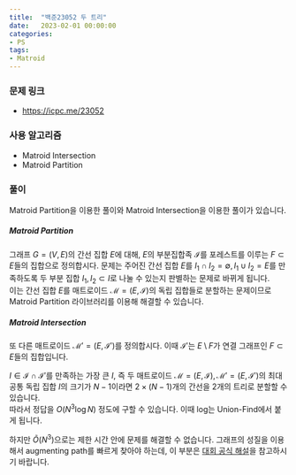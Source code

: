 ```yaml
---
title:  "백준23052 두 트리"
date:   2023-02-01 00:00:00
categories:
- PS
tags:
- Matroid
---
```


### 문제 링크
* https://icpc.me/23052

### 사용 알고리즘
* Matroid Intersection
* Matroid Partition

### 풀이
Matroid Partition을 이용한 풀이와 Matroid Intersection을 이용한 풀이가 있습니다.

##### Matroid Partition
그래프 $G=(V, E)$의 간선 집합 $E$에 대해, $E$의 부분집합족 $\mathcal{I}$를 포레스트를 이루는 $F \subset E$들의 집합으로 정의합시다. 문제는 주어진 간선 집합 $E$를 $I_1\cap I_2=\emptyset, I_1\cup I_2=E$를 만족하도록 두 부분 집합 $I_1, I_2 \subset I$로 나눌 수 있는지 판별하는 문제로 바뀌게 됩니다.<br>
이는 간선 집합 $E$를 매트로이드 $\mathcal{M}=(E, \mathcal{I})$의 독립 집합들로 분할하는 문제이므로 Matroid Partition 라이브러리를 이용해 해결할 수 있습니다.

##### Matroid Intersection
또 다른 매트로이드 $\mathcal{M}'=(E, \mathcal{I}')$를 정의합시다. 이때 $\mathcal{I}'$는 $E\setminus F$가 연결 그래프인 $F\subset E$들의 집합입니다.

$I \in \mathcal{I} \cap \mathcal{I}'$를 만족하는 가장 큰 $I$, 즉 두 매트로이드 $\mathcal{M} = (E, \mathcal{I}), \mathcal{M}' = (E, \mathcal{I}')$의 최대 공통 독립 집합 $I$의 크기가 $N-1$이라면 $2\times (N-1)$개의 간선을 2개의 트리로 분할할 수 있습니다.<br>
따라서 정답을 $O(N^3 \log N)$ 정도에 구할 수 있습니다. 이때 log는 Union-Find에서 붙게 됩니다.

하지만 $\tilde{O}(N^3)$으로는 제한 시간 안에 문제를 해결할 수 없습니다. 그래프의 성질을 이용해서 augmenting path를 빠르게 찾아야 하는데, 이 부분은 [대회 공식 해설](https://snups.org/snupc2021/solution.pdf)을 참고하시기 바랍니다.
